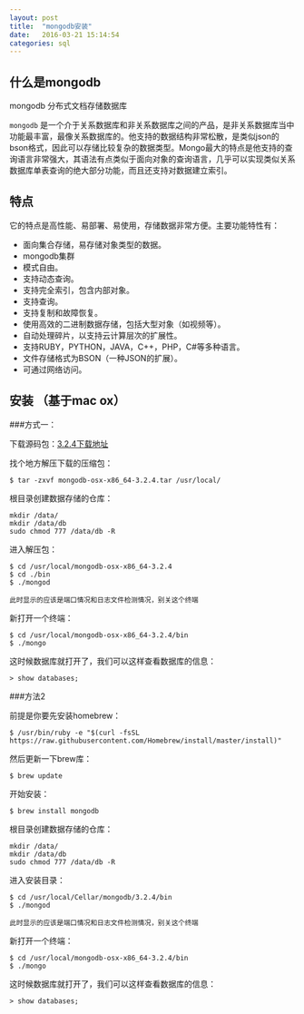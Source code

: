 ```yaml
---
layout: post
title:  "mongodb安装"
date:   2016-03-21 15:14:54
categories: sql
---
```


## 什么是mongodb

mongodb  分布式文档存储数据库

 `mongodb` 是一个介于关系数据库和非关系数据库之间的产品，是非关系数据库当中功能最丰富，最像关系数据库的。他支持的数据结构非常松散，是类似json的bson格式，因此可以存储比较复杂的数据类型。Mongo最大的特点是他支持的查询语言非常强大，其语法有点类似于面向对象的查询语言，几乎可以实现类似关系数据库单表查询的绝大部分功能，而且还支持对数据建立索引。

## 特点

它的特点是高性能、易部署、易使用，存储数据非常方便。主要功能特性有：

* 面向集合存储，易存储对象类型的数据。
* mongodb集群
* 模式自由。
* 支持动态查询。
* 支持完全索引，包含内部对象。
* 支持查询。
* 支持复制和故障恢复。
* 使用高效的二进制数据存储，包括大型对象（如视频等）。
* 自动处理碎片，以支持云计算层次的扩展性。
* 支持RUBY，PYTHON，JAVA，C++，PHP，C#等多种语言。
* 文件存储格式为BSON（一种JSON的扩展）。
* 可通过网络访问。

## 安装 （基于mac ox）

###方式一：

下载源码包：[3.2.4下载地址](https://www.mongodb.org/downloads?_ga=1.206526102.42745136.1458557150#production)

找个地方解压下载的压缩包：

	$ tar -zxvf mongodb-osx-x86_64-3.2.4.tar /usr/local/
	
根目录创建数据存储的仓库：

	mkdir /data/
	mkdir /data/db
	sudo chmod 777 /data/db -R 

进入解压包：

	$ cd /usr/local/mongodb-osx-x86_64-3.2.4
	$ cd ./bin
	$ ./mongod
	
	此时显示的应该是端口情况和日志文件检测情况，别关这个终端
	
新打开一个终端：

	$ cd /usr/local/mongodb-osx-x86_64-3.2.4/bin
	$ ./mongo  
	
这时候数据库就打开了，我们可以这样查看数据库的信息：
	
	> show databases;  	

###方法2
 
 前提是你要先安装homebrew：
 	
 	$ /usr/bin/ruby -e "$(curl -fsSL https://raw.githubusercontent.com/Homebrew/install/master/install)"
 	
 然后更新一下brew库：
 
 	$ brew update
 	
 开始安装：
 
 	$ brew install mongodb
 	
 根目录创建数据存储的仓库：

	mkdir /data/
	mkdir /data/db
	sudo chmod 777 /data/db -R 
	
进入安装目录：

	$ cd /usr/local/Cellar/mongodb/3.2.4/bin
	$ ./mongod
	
	此时显示的应该是端口情况和日志文件检测情况，别关这个终端
	
新打开一个终端：

	$ cd /usr/local/mongodb-osx-x86_64-3.2.4/bin
	$ ./mongo  
	
这时候数据库就打开了，我们可以这样查看数据库的信息：
	
	> show databases;  
	
